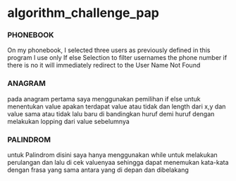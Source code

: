 # algorithm_challenge_pap

### PHONEBOOK

On my phonebook, I selected three users as previously defined
in this program I use only If else Selection to filter usernames
the phone number if there is no it will immediately redirect to the User Name Not Found

### ANAGRAM

pada anagram pertama saya menggunakan pemilihan if else untuk menentukan value apakan terdapat value atau tidak dan length dari x,y dan value sama atau tidak lalu baru di bandingkan huruf demi huruf dengan melakukan lopping dari value sebelumnya 

### PALINDROM

untuk Palindrom disini saya hanya menggunakan while untuk melakukan perulangan dan lalu di cek valuenyaa sehingga dapat menemukan kata-kata dengan frasa yang sama antara yang di depan dan dibelakang

